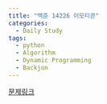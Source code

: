 ```yaml
---
title: "백준 14226 이모티콘"
categories:
  - Daily Study
tags:
  - python
  - Algorithm
  - Dynamic Programming
  - Backjon
---
```



[문제링크](https://www.acmicpc.net/problem/14226)


<script src="https://gist.github.com/19eb7ad2890473d09f8bb9ecc00c1b8b.js"></script>